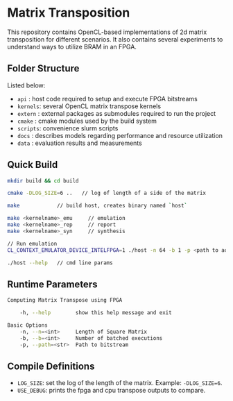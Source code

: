 # Matrix Transposition

This repository contains OpenCL-based implementations of 2d matrix transposition for different scenarios. It also contains several experiments to understand ways to utilize BRAM in an FPGA.

## Folder Structure

Listed below:

- `api`    : host code required to setup and execute FPGA bitstreams
- `kernels`: several OpenCL matrix transpose kernels
- `extern` : external packages as submodules required to run the project
- `cmake`  : cmake modules used by the build system
- `scripts`: convenience slurm scripts
- `docs`   : describes models regarding performance and resource utilization
- `data`   : evaluation results and measurements

## Quick Build

```bash
mkdir build && cd build

cmake -DLOG_SIZE=6 ..   // log of length of a side of the matrix

make            // build host, creates binary named `host`

make <kernelname>_emu     // emulation
make <kernelname>_rep     // report
make <kernelname>_syn     // synthesis

// Run emulation
CL_CONTEXT_EMULATOR_DEVICE_INTELFPGA=1 ./host -n 64 -b 1 -p <path to aocx>

./host --help   // cmd line params
```

## Runtime Parameters

```bash
Computing Matrix Transpose using FPGA

    -h, --help        show this help message and exit

Basic Options
    -n, --n=<int>     Length of Square Matrix
    -b, --b=<int>     Number of batched executions
    -p, --path=<str>  Path to bitstream
```

## Compile Definitions

- `LOG_SIZE`: set the log of the length of the matrix. Example: `-DLOG_SIZE=6`.
- `USE_DEBUG`: prints the fpga and cpu transpose outputs to compare.
  